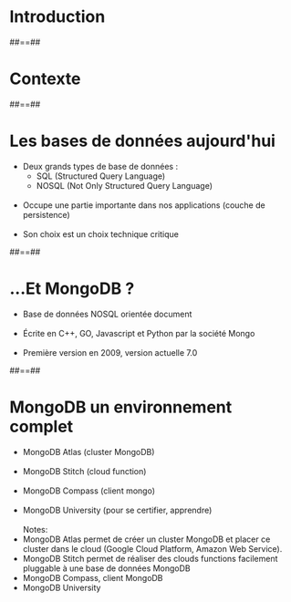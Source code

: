 <!-- .slide: class="transition" -->
# Introduction

##==##

<!-- .slide: class="transition-bg-sfeir-1 blue" -->
# Contexte

##==##

<!-- .slide -->
# Les bases de données aujourd'hui


- Deux grands types de base de données :
    - SQL (Structured Query Language)
    - NOSQL (Not Only Structured Query Language)<br><br>
- Occupe une partie importante dans nos applications (couche de persistence)<br><br>
- Son choix est un choix technique critique

##==##

# ...Et MongoDB ?

- Base de données NOSQL orientée document<br><br>
- Écrite en C++, GO, Javascript et Python par la société Mongo<br><br>
- Première version en 2009, version actuelle 7.0

##==##

# MongoDB un environnement complet

- MongoDB Atlas (cluster MongoDB)<br><br>
- MongoDB Stitch (cloud function)<br><br>
- MongoDB Compass (client mongo)<br><br>
- MongoDB University (pour se certifier, apprendre)
<br><br>
Notes: 
- MongoDB Atlas permet de créer un cluster MongoDB et placer ce cluster dans le cloud (Google Cloud Platform, Amazon Web Service).
- MongoDB Stitch permet de réaliser des clouds functions facilement pluggable à une base de données MongoDB
- MongoDB Compass, client MongoDB
- MongoDB University
